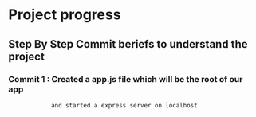 # Project progress
## Step By Step Commit beriefs to understand the project 
### Commit 1 : Created a app.js file which will be the root of our app
                and started a express server on localhost